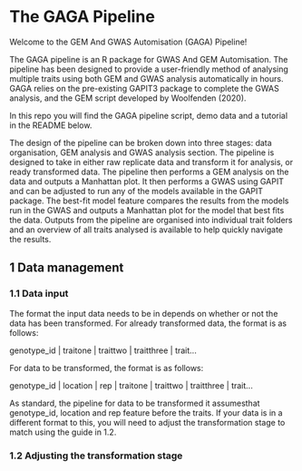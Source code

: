 # The GAGA Pipeline

Welcome to the GEM And GWAS Automisation (GAGA) Pipeline!

The GAGA pipeline is an R package for GWAS And GEM Automisation. The pipeline has been designed to provide a user-friendly method of analysing multiple traits using both GEM and GWAS analysis automatically in hours. GAGA relies on the pre-existing GAPIT3 package to complete the GWAS analysis, and the GEM script developed by Woolfenden (2020). 

In this repo you will find the  GAGA pipeline script, demo data and a tutorial in the README below.

The design of the pipeline can be broken down into three stages: data organisation, GEM analysis and GWAS analysis section. The pipeline is designed to take in either raw replicate data and transform it for analysis, or ready transformed data. The pipeline then performs a GEM analysis on the data and outputs a Manhattan plot. It then performs a GWAS using GAPIT and can be adjusted to run any of the models available in the GAPIT package. The best-fit model feature compares the results from the models run in the GWAS and outputs a Manhattan plot for the model that best fits the data. Outputs from the pipeline are organised into individual trait folders and an overview of all traits analysed is available to help quickly navigate the results.

## 1 Data management

### 1.1 Data input

The format the input data needs to be in depends on whether or not the data has been transformed. For already transformed data, the format is as follows:

genotype_id | traitone | traittwo | traitthree | trait...

For data to be transformed, the format is as follows:

genotype_id | location | rep | traitone | traittwo | traitthree | trait...

As standard, the pipeline for data to be transformed it assumesthat genotype_id, location and rep feature before the traits. If your data is in a different format to this, you will need to adjust the transformation stage to match using the guide in 1.2.

### 1.2 Adjusting the transformation stage

